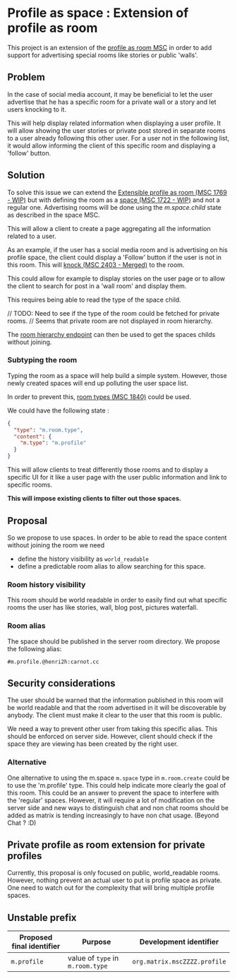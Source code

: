 # Profile as space : Extension of profile as room

This project is an extension of the [profile as room MSC](https://github.com/matrix-org/matrix-doc/pull/1769) in order to add support for advertising special rooms like stories or public 'walls'.

## Problem

In the case of social media account, it may be beneficial to let the user advertise that he has a specific room for a private wall or a story and let users knocking to it.

This will help display related information when displaying a user profile. It will allow showing the user stories or private post stored in separate rooms to a user already following this other user. For a user not in the following list, it would allow informing the client of this specific room and displaying a 'follow' button.

## Solution

To solve this issue we can extend the [Extensible profile as room (MSC 1769 - WIP)](https://github.com/matrix-org/matrix-doc/pull/1769) but with defining the room as a [space (MSC 1722 - WIP)](https://github.com/matrix-org/matrix-doc/pull/1772) and not a regular one. Advertising rooms will be done using the *m.space.child* state as described in the space MSC.

This will allow a client to create a page aggregating all the information related to a user.

As an example, if the user has a social media room and is advertising on his profile space, the client could display a 'Follow' button if the user is not in this room. This will [knock (MSC 2403 - Merged)](https://github.com/matrix-org/matrix-doc/pull/2403) to the room.

This could allow for example to display stories on the user page or to allow the client to search for post in a 'wall room' and display them.

This requires being able to read the type of the space child.

// TODO: Need to see if the type of the room could be fetched for private rooms.
// Seems that private room are not displayed in room hierarchy.

The [room hierarchy endpoint](https://spec.matrix.org/v1.2/client-server-api/#get_matrixclientv1roomsroomidhierarchy) can then be used to get the spaces childs without joining.

### Subtyping the room

Typing the room as a space will help build a simple system. However, those newly created spaces will end up polluting the user space list.

In order to prevent this, [room types (MSC 1840)](https://github.com/jfrederickson/matrix-doc/blob/proposal/room-types/proposals/1840-room-types.md) could be used.

We could have the following state :

```json
{
  "type": "m.room.type",
  "content": {
    "m.type": "m.profile"
  }
}
```

This will allow clients to treat differently those rooms and to display a specific UI for it like a user page with the user public information and link to specific rooms.

**This will impose existing clients to filter out those spaces.**

## Proposal

So we propose to use spaces. In order to be able to read the space content without joining the room we need

* define the history visibility as `world_readable`
* define a predictable room alias to allow searching for this space.

### Room history visibility

This room should be world readable in order to easily find out what specific rooms the user has like stories, wall, blog post, pictures waterfall.



### Room alias

The space should be published in the server room directory.
We propose the following alias:

```
#m.profile.@henri2h:carnot.cc
```



## Security considerations

The user should be warned that the information published in this room will be world readable and that the room advertised in it will be discoverable by anybody.
The client must make it clear to the user that this room is public.

We need a way to prevent other user from taking this specific alias. This should be enforced on server side.
However, client should check if the space they are viewing has been created by the right user.
### Alternative

One alternative to using the m.space `m.space` type in `m.room.create` could be to use the 'm.profile' type. This could help indicate more clearly the goal of
this room. This could be an answer to prevent the space to interfere with the 'regular' spaces.
However, it will require a lot of modification on the server side and new ways
to distinguish chat and non chat rooms should be added as matrix is tending
increasingly to have non chat usage. (Beyond Chat ? :D)

## Private profile as room extension for private profiles

Currently, this proposal is only focused on public, world_readable rooms.
However, nothing prevent an actual user to put is profile space as private.
One need to watch out for the complexity that will bring multiple profile spaces.

## Unstable prefix


| Proposed final identifier | Purpose                             | Development identifier       |
| ------------------------- | ----------------------------------- | ---------------------------- |
| `m.profile`               | value of `type` in `m.room.type` | `org.matrix.mscZZZZ.profile` |